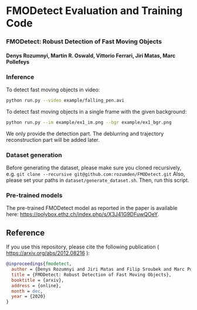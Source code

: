 # FMODetect Evaluation and Training Code 

### FMODetect: Robust Detection of Fast Moving Objects
#### Denys Rozumnyi, Martin R. Oswald, Vittorio Ferrari, Jiri Matas, Marc Pollefeys

### Inference
To detect fast moving objects in video:
```bash
python run.py --video example/falling_pen.avi
```

To detect fast moving objects in a single frame with the given background:
```bash
python run.py --im example/ex1_im.png --bgr example/ex1_bgr.png
```

We only provide the detection part. The deblurring and trajectory reconstruction part will be added later.

### Dataset generation
Before generating the dataset, please make sure you cloned recursively, e.g. `git clone --recursive git@github.com:rozumden/FMODetect.git`
Also, please set your paths in `dataset/generate_dataset.sh`. Then, run this script.

### Pre-trained models

The pre-trained FMODetect model as reported in the paper is available here: https://polybox.ethz.ch/index.php/s/X3J41G9DFuwQOeY.

Reference
------------
If you use this repository, please cite the following publication ( https://arxiv.org/abs/2012.08216 ):

```bibtex
@inproceedings{fmodetect,
  author = {Denys Rozumnyi and Jiri Matas and Filip Sroubek and Marc Pollefeys and Martin R. Oswald},
  title = {FMODetect: Robust Detection of Fast Moving Objects},
  booktitle = {arxiv},
  address = {online},
  month = dec,
  year = {2020}
}
```
